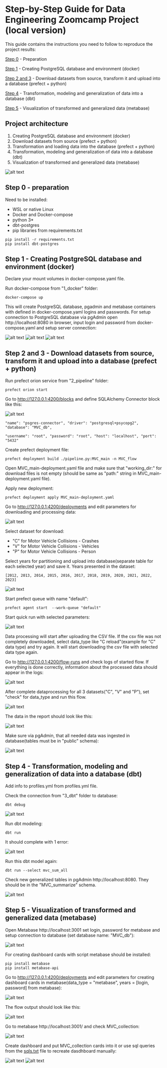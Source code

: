 # Step-by-Step Guide for Data Engineering Zoomcamp Project (local version)

This guide contains the instructions you need to follow to reproduce the project results:

[Step 0](https://github.com/KazarkinBarys/Data_Engineering_Zoomcamp_Project/blob/main/Local_version/README.md#step-0---preparation) - Preparation

[Step 1](https://github.com/KazarkinBarys/Data_Engineering_Zoomcamp_Project/blob/main/Local_version/README.md#step-1---creating-postgresql-database-and-environment-docker) - Creating PostgreSQL database and environment (docker)

[Step 2 and 3](https://github.com/KazarkinBarys/Data_Engineering_Zoomcamp_Project/blob/main/Local_version/README.md#step-2-and-3---download-datasets-from-source-transform-it-and-upload-into-a-database-prefect--python) - Download datasets from source, transform it and upload into a database (prefect + python)

[Step 4](https://github.com/KazarkinBarys/Data_Engineering_Zoomcamp_Project/blob/main/Local_version/README.md#step-4---transformation-modeling-and-generalization-of-data-into-a-database-dbt) - Transformation, modeling and generalization of data into a database (dbt)

[Step 5](https://github.com/KazarkinBarys/Data_Engineering_Zoomcamp_Project/blob/main/Local_version/README.md#step-5---visualization-of-transformed-and-generalized-data-metabase) - Visualization of transformed and generalized data (metabase)

## Project architecture

1. Creating PostgreSQL database and environment (docker)
2. Download datasets from source (prefect + python)
3. Transformation and loading data into the database (prefect + python)
4. Transformation, modeling and generalization of data into a database (dbt)
5. Visualization of transformed and generalized data (metabase)

![alt text](https://github.com/KazarkinBarys/Data_Engineering_Zoomcamp_Project/blob/main/images/Local/local-batch-processing.png)

## Step 0 - preparation
Need to be installed:
  * WSL or native Linux
  * Docker and Docker-compose
  * python 3*
  * dbt-postgres
  * pip libraries from requirements.txt
  
```
pip install -r requirements.txt
pip install dbt-postgres
```

## Step 1 - Creating PostgreSQL database and environment (docker)
Declare your mount volumes in docker-compose.yaml file. 

Run docker-compose from "1_docker" folder:

```
docker-compose up
```
This will create PostgreSQL database, pgadmin and metabase containers with defined in docker-compose.yaml logins and passwords.
For setup connection to PostgreSQL database via pgAdmin open http://localhost:8080 in browser, input login and password from docker-compose.yaml and setup server connection:

![alt text](https://github.com/KazarkinBarys/Data_Engineering_Zoomcamp_Project/blob/main/images/Local/pgadmin_1.png)
![alt text](https://github.com/KazarkinBarys/Data_Engineering_Zoomcamp_Project/blob/main/images/Local/pgadmin_2.png)
![alt text](https://github.com/KazarkinBarys/Data_Engineering_Zoomcamp_Project/blob/main/images/Local/pgadmin_reg.png)


## Step 2 and 3 - Download datasets from source, transform it and upload into a database (prefect + python)
Run prefect orion service from "2_pipeline" folder:
```
prefect orion start
```
Go to http://127.0.0.1:4200/blocks and define SQLAlchemy Connector block like this:

![alt text](https://github.com/KazarkinBarys/Data_Engineering_Zoomcamp_Project/blob/main/images/Local/sqlalch-conn-prefect.png)

```
"name": "psgres-connector", "driver": "postgresql+psycopg2", "database": "MVC_db",

"username": "root", "password": "root", "host": "localhost", "port": "5432"
```
Create prefect deployment file:
```
prefect deployment build ./pipeline.py:MVC_main -n MVC_flow
```
Open MVC_main-deployment.yaml file and make sure that "working_dir:" for download files is not empty (should be same as "path:" string in MVC_main-deployment.yaml file).

Apply new deployment:
```
prefect deployment apply MVC_main-deployment.yaml
```
Go to http://127.0.0.1:4200/deployments and edit parameters for downloading and processing data:

![alt text](https://github.com/KazarkinBarys/Data_Engineering_Zoomcamp_Project/blob/main/images/Local/prefect_edit.png)

Select dataset for download:
  * "C" for Motor Vehicle Collisions - Crashes
  * "V" for Motor Vehicle Collisions - Vehicles
  * "P" for Motor Vehicle Collisions - Person 
  
Select years for partitioning and upload into database(separate table for each selected year) and save it. Years presented in the dataset:
```
[2012, 2013, 2014, 2015, 2016, 2017, 2018, 2019, 2020, 2021, 2022, 2023]
```
![alt text](https://github.com/KazarkinBarys/Data_Engineering_Zoomcamp_Project/blob/main/images/Local/prefect_set_param.png)

Start prefect queue with name "default":
```
prefect agent start  --work-queue "default"
```
Start quick run with selected parameters:

![alt text](https://github.com/KazarkinBarys/Data_Engineering_Zoomcamp_Project/blob/main/images/Local/prefect_qrun.png)

Data processing will start after uploading the CSV file. If the csv file was not completely downloaded, select data_type like "C reload"(example for "C" data type) and try again. It will start downloading the csv file with selected data type again.

Go to http://127.0.0.1:4200/flow-runs and check logs of started flow. If everything is done correctly, information about the processed data should appear in the logs:

![alt text](https://github.com/KazarkinBarys/Data_Engineering_Zoomcamp_Project/blob/main/images/Local/prefect_logs.png)

After complete dataprocessing for all 3 datasets("C", "V" and "P"), set "check" for data_type and run this flow. 

![alt text](https://github.com/KazarkinBarys/Data_Engineering_Zoomcamp_Project/blob/main/images/Local/prefect_check.png)

The data in the report should look like this:

![alt text](https://github.com/KazarkinBarys/Data_Engineering_Zoomcamp_Project/blob/main/images/Local/prefect_check_res.png)

Make sure via pgAdmin, that all needed data was ingested in database(tables must be in "public" schema):

![alt text](https://github.com/KazarkinBarys/Data_Engineering_Zoomcamp_Project/blob/main/images/Local/pgadmin_test.png)

## Step 4 - Transformation, modeling and generalization of data into a database (dbt)

Add info to profiles.yml from profiles.yml file.

Check the connection from "3_dbt" folder to database:
```
dbt debug
```
![alt text](https://github.com/KazarkinBarys/Data_Engineering_Zoomcamp_Project/blob/main/images/Local/dbt_debug.png)

Run dbt modeling:
```
dbt run
```
It should complete with 1 error:

![alt text](https://github.com/KazarkinBarys/Data_Engineering_Zoomcamp_Project/blob/main/images/Local/dbt_error.png)

Run this dbt model again:

```
dbt run --select mvc_sum_all
```

Check new generalized tables in pgAdmin http://localhost:8080. They should be in the "MVC_summarize" schema.

![alt text](https://github.com/KazarkinBarys/Data_Engineering_Zoomcamp_Project/blob/main/images/Local/pgdmin_summ.png)

## Step 5 - Visualization of transformed and generalized data (metabase)

Open Metabase  http://localhost:3001 set login, password for metabase and setup connection to database (set database name: "MVC_db"):

![alt text](https://github.com/KazarkinBarys/Data_Engineering_Zoomcamp_Project/blob/main/images/Local/metabase_connect.png)

For creating dashboard cards with script metabase should be installed:

```
pip install metabase
pip install metabase-api
```

Go to http://127.0.0.1:4200/deployments and edit parameters for creating dashboard cards in metabase(data_type = "metabase", years = [login, password] from metabase):


![alt text](https://github.com/KazarkinBarys/Data_Engineering_Zoomcamp_Project/blob/main/images/Local/prefect_metabase_params.png)

The flow output should look like this:

![alt text](https://github.com/KazarkinBarys/Data_Engineering_Zoomcamp_Project/blob/main/images/Local/prefect_metabase_output.png)

Go to metabase http://localhost:3001/ and check MVC_collection:

![alt text](https://github.com/KazarkinBarys/Data_Engineering_Zoomcamp_Project/blob/main/images/Local/metabase_collection.png)

Create dashboard and put MVC_collection cards into it or use sql queries from the [sqls.txt](https://github.com/KazarkinBarys/Data_Engineering_Zoomcamp_Project/blob/main/Local_version/4_metabase/sqls.txt) file to recreate dasdhboard manually:

![alt text](https://github.com/KazarkinBarys/Data_Engineering_Zoomcamp_Project/blob/main/images/Local/metabase-dashboard_1.png)
![alt text](https://github.com/KazarkinBarys/Data_Engineering_Zoomcamp_Project/blob/main/images/Local/metabase-dashboard_2.png)
